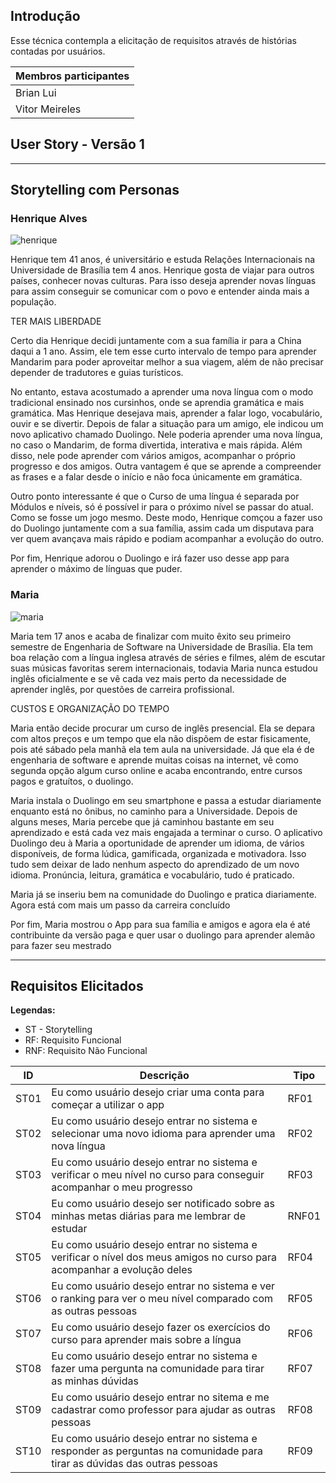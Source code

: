 ## Introdução

Esse técnica contempla a elicitação de requisitos através de histórias contadas por usuários.

|Membros participantes|
|---------------------|
|Brian Lui|
|Vitor Meireles|

## **User Story - Versão 1**
---
## Storytelling com Personas

### **Henrique Alves**

![henrique](https://i.imgur.com/PvKXVOw.png)

<p>Henrique tem 41 anos, é universitário e estuda Relações Internacionais na
Universidade de Brasília tem 4 anos. Henrique gosta de viajar para outros países,
conhecer novas culturas. Para isso deseja aprender novas línguas para assim 
conseguir se comunicar com o povo e entender ainda mais a população.</p>
<p>TER MAIS LIBERDADE</p>
<p>Certo dia Henrique decidi juntamente com a sua família ir para a China daqui a
1 ano. Assim, ele tem esse curto intervalo de tempo para aprender Mandarim para
poder aproveitar melhor a sua viagem, além de não precisar depender de tradutores
e guias turísticos.</p>
<p>No entanto, estava acostumado a aprender uma nova língua com o modo tradicional
ensinado nos cursinhos, onde se aprendia gramática e mais gramática. Mas Henrique
desejava mais, aprender a falar logo, vocabulário, ouvir e se divertir. 
Depois de falar a situação para um amigo, ele indicou um novo aplicativo chamado
Duolingo. Nele poderia aprender uma nova língua, no caso o Mandarim, de forma
divertida, interativa e mais rápida. Além disso, nele pode aprender com vários
amigos, acompanhar o próprio progresso e dos amigos. Outra vantagem é que se 
aprende a compreender as frases e a falar desde o início e não foca únicamente
em gramática.</p>
<p>Outro ponto interessante é que o Curso de uma língua é separada por Módulos e
níveis, só é possível ir para o próximo nível se passar do atual. Como se fosse
um jogo mesmo. Deste modo, Henrique comçou a fazer uso do Duolingo juntamente
com a sua família, assim cada um disputava para ver quem avançava mais rápido
e podiam acompanhar a evolução do outro.</p>
<p>Por fim, Henrique adorou o Duolingo e irá fazer uso desse app para aprender o
máximo de línguas que puder.</p>

### **Maria**

![maria](https://i.imgur.com/21b8Zpf.png)

<p>Maria tem 17 anos e acaba de finalizar com muito êxito seu primeiro semestre de
Engenharia de Software na Universidade de Brasília. Ela tem boa relação com a língua inglesa
através de séries e filmes, além de escutar suas músicas favoritas serem internacionais, 
todavia Maria nunca estudou inglês oficialmente e se vê cada vez mais perto da necessidade de aprender
inglês, por questões de carreira profissional.</p>
<p>CUSTOS E ORGANIZAÇÃO DO TEMPO</p>
<p>Maria então decide procurar um curso de inglês presencial. Ela se depara com altos preços
e um tempo que ela não dispõem de estar fisicamente, pois até sábado pela manhã ela tem aula na
universidade. Já que ela é de engenharia de software e aprende muitas coisas na internet, 
vê como segunda opção algum curso online e acaba encontrando, entre cursos pagos e gratuítos, 
o duolingo.</p>
<p>Maria instala o Duolingo em seu smartphone e passa a estudar diariamente enquanto está no ônibus, 
no caminho para a Universidade. Depois de alguns meses, Maria percebe que já caminhou bastante
em seu aprendizado e está cada vez mais engajada a terminar o curso. O aplicativo Duolingo deu à Maria
a oportunidade de aprender um idioma, de vários disponíveis, de forma lúdica, gamificada, organizada e motivadora. Isso tudo sem deixar de lado nenhum aspecto do aprendizado de um novo idioma. Pronúncia, leitura, gramática e vocabulário, tudo é praticado.</p>
<p>Maria já se inseriu bem na comunidade do Duolingo e pratica diariamente. Agora está com mais um passo da carreira concluído</p>
<p>Por fim, Maria mostrou o App para sua família e amigos e agora ela é até contribuinte da versão paga e quer usar o duolingo para aprender alemão para fazer seu mestrado</p>

---

## Requisitos Elicitados

**Legendas:**

* ST - Storytelling
* RF: Requisito Funcional
* RNF: Requisito Não Funcional

| ID | Descrição | Tipo |
|----|-----------|------|
| ST01 | Eu como usuário desejo criar uma conta para começar a utilizar o app | RF01 |
| ST02 | Eu como usuário desejo entrar no sistema e selecionar uma novo idioma para aprender uma nova língua | RF02 |
| ST03 | Eu como usuário desejo entrar no sistema e verificar o meu nível no curso para conseguir acompanhar o meu progresso | RF03 |
| ST04 | Eu como usuário desejo ser notificado sobre as minhas metas diárias para me lembrar de estudar | RNF01 |
| ST05 | Eu como usuário desejo entrar no sistema e verificar o nível dos meus amigos no curso para acompanhar a evolução deles | RF04 |
| ST06 | Eu como usuário desejo entrar no sistema e ver o ranking para ver o meu nível comparado com as outras pessoas | RF05 |
| ST07 | Eu como usuário desejo fazer os exercícios do curso para aprender mais sobre a língua | RF06 |
| ST08 | Eu como usuário desejo entrar no sistema e fazer uma pergunta na comunidade para tirar as minhas dúvidas | RF07 |
| ST09 | Eu como usuário desejo entrar no sitema e me cadastrar como professor para ajudar as outras pessoas | RF08 |
| ST10 | Eu como usuário desejo entrar no sistema e responder as perguntas na comunidade para tirar as dúvidas das outras pessoas | RF09 |
